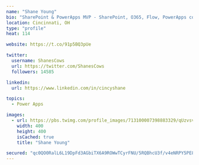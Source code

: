 ```yaml
---
name: "Shane Young"
bio: "SharePoint & PowerApps MVP - SharePoint, O365, Flow, PowerApps consulting? @PowerApps911 | Pure Snark? You found it."
location: Cincinnati, OH
type: "profile"
heat: 114

website: https://t.co/91p5BQ3pUe

twitter:
  username: ShanesCows
  url: https://twitter.com/ShanesCows
  followers: 14585

linkedin:
  url: https://www.linkedin.com/in/cincyshane

topics:
  - Power Apps

images:
  - url: https://pbs.twimg.com/profile_images/713100007398883329/qUzvsvQ3_400x400.jpg
    width: 400
    height: 400
    isCached: true
    title: "Shane Young"

secured: "qc0QO0RalL6L19DpFd3AGbiTX6A9ROWwTCyrFNU/5RQBhcU3f/v4eNRPY5PE8fw/vU2O4HT9yyfMRwmTSG8neCmXG9/PXX8SZt1fV5NNhqYBNUhJa0Sjr6lKprVZbspvJNzGHB631K9Q5oNvWm+M7lEw4pBeuHC06F0mdH8BfYTEQssPF/L1s65TC+Ch7JdDpsC9XBXHXTRyBNCD3eRs7EbmyR8lR8XsQlC+cj4MPyWxIPnSPXmk978MhazK3j2mX7U02pslIyZ128mrfACtR0yWZl46VOSCXO5xnShv5oZWRQOYk49Z+47qzGtBzUUmBg2qLsnVvOvqW4Brkd5nabl2rMtu/3OiA/LeOUpqUYGGz0AayOmMPPtV8ikFn7HFGh+KNogpN23B4Zr8AryD/xz3j1tb1eNuNOtzoBt4p20=;Q1b45EP7uIs46e7JwEjlWw=="
---
```



